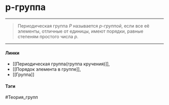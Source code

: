 # p-группа
***
>Периодическая группа $P$ называется *$p$-группой*, если все её элементы, отличные от единицы, имеют порядки, равные степеням простого числа $p$.

***
#### Линки 
- [[Периодическая группа(группа кручения)]], 
- [[Порядок элемента в группе]],
- [[Группа]]
#### Тэги 
 #Теория_групп 